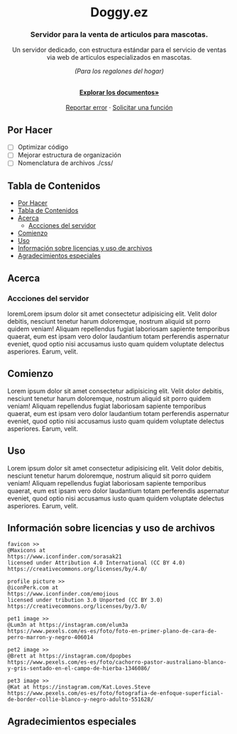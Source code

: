 [//]: # (@eukelade)

<div align="center">
    <h1>Doggy.ez</h1>
    <h3>Servidor para la venta de articulos para mascotas.</h2>
    <p align="center">
        Un servidor dedicado, con estructura estándar para el servicio de ventas via web de articulos especializados en mascotas.
        <p><em>(Para los regalones del hogar)</em></p>
        <br />
        <a href="#"><strong>Explorar los documentos»</strong></a>
        <br />
        <br />
        <a href="#">Reportar error</a>
            ·
        <a href="#">Solicitar una función</a>
    </p>
</div>

## Por Hacer
- [ ] Optimizar código
- [ ] Mejorar estructura de organización
- [ ] Nomenclatura de archivos ./css/

## Tabla de Contenidos
- [Por Hacer](#por-hacer)
- [Tabla de Contenidos](#tabla-de-contenidos)
- [Acerca](#acerca)
  - [Accciones del servidor](#accciones-del-servidor)
- [Comienzo](#comienzo)
- [Uso](#uso)
- [Información sobre licencias y uso de archivos](#información-sobre-licencias-y-uso-de-archivos)
- [Agradecimientos especiales](#agradecimientos-especiales)

## Acerca

### Accciones del servidor

loremLorem ipsum dolor sit amet consectetur adipisicing elit. Velit dolor debitis, nesciunt tenetur harum doloremque, nostrum aliquid sit porro quidem veniam! Aliquam repellendus fugiat laboriosam sapiente temporibus quaerat, eum est ipsam vero dolor laudantium totam perferendis aspernatur eveniet, quod optio nisi accusamus iusto quam quidem voluptate delectus asperiores. Earum, velit.

## Comienzo

Lorem ipsum dolor sit amet consectetur adipisicing elit. Velit dolor debitis, nesciunt tenetur harum doloremque, nostrum aliquid sit porro quidem veniam! Aliquam repellendus fugiat laboriosam sapiente temporibus quaerat, eum est ipsam vero dolor laudantium totam perferendis aspernatur eveniet, quod optio nisi accusamus iusto quam quidem voluptate delectus asperiores. Earum, velit.

## Uso
Lorem ipsum dolor sit amet consectetur adipisicing elit. Velit dolor debitis, nesciunt tenetur harum doloremque, nostrum aliquid sit porro quidem veniam! Aliquam repellendus fugiat laboriosam sapiente temporibus quaerat, eum est ipsam vero dolor laudantium totam perferendis aspernatur eveniet, quod optio nisi accusamus iusto quam quidem voluptate delectus asperiores. Earum, velit.

## Información sobre licencias y uso de archivos

    favicon >>
    @Maxicons at
    https://www.iconfinder.com/sorasak21
    licensed under Attribution 4.0 International (CC BY 4.0)
    https://creativecommons.org/licenses/by/4.0/

    profile picture >>
    @iconPerk.com at
    https://www.iconfinder.com/emojious
    licensed under tribution 3.0 Unported (CC BY 3.0)
    https://creativecommons.org/licenses/by/3.0/

    pet1 image >>
    @Lum3n at https://instagram.com/elum3a
    https://www.pexels.com/es-es/foto/foto-en-primer-plano-de-cara-de-perro-marron-y-negro-406014

    pet2 image >>
    @Brett at https://instagram.com/dpopbes
    https://www.pexels.com/es-es/foto/cachorro-pastor-australiano-blanco-y-gris-sentado-en-el-campo-de-hierba-1346086/

    pet3 image >>
    @Kat at https://instagram.com/Kat.Loves.Steve
    https://www.pexels.com/es-es/foto/fotografia-de-enfoque-superficial-de-border-collie-blanco-y-negro-adulto-551628/

## Agradecimientos especiales